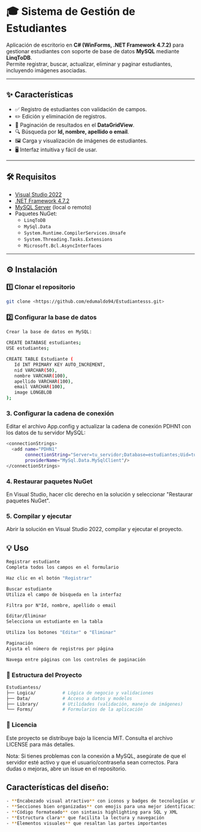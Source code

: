 # 🎓 Sistema de Gestión de Estudiantes  

Aplicación de escritorio en **C# (WinForms, .NET Framework 4.7.2)** para gestionar estudiantes con soporte de base de datos **MySQL** mediante **LinqToDB**.  
Permite registrar, buscar, actualizar, eliminar y paginar estudiantes, incluyendo imágenes asociadas.  

---

## ✨ Características  

- ✅ Registro de estudiantes con validación de campos.  
- ✏️ Edición y eliminación de registros.  
- 📑 Paginación de resultados en el **DataGridView**.  
- 🔍 Búsqueda por **Id, nombre, apellido o email**.  
- 🖼️ Carga y visualización de imágenes de estudiantes.  
- 🖥️ Interfaz intuitiva y fácil de usar.  

---

## 🛠️ Requisitos  

- [Visual Studio 2022](https://visualstudio.microsoft.com/)  
- [.NET Framework 4.7.2](https://dotnet.microsoft.com/en-us/download/dotnet-framework/net472)  
- [MySQL Server](https://dev.mysql.com/downloads/mysql/) (local o remoto)  
- Paquetes NuGet:  
  - `LinqToDB`  
  - `MySql.Data`  
  - `System.Runtime.CompilerServices.Unsafe`  
  - `System.Threading.Tasks.Extensions`  
  - `Microsoft.Bcl.AsyncInterfaces`  

---

## ⚙️ Instalación  

### 1️⃣ Clonar el repositorio  
```bash
git clone <https://github.com/edumaldo94/Estudiantesss.git>
```
### 2️⃣ Configurar la base de datos
```bash
Crear la base de datos en MySQL:

CREATE DATABASE estudiantes;
USE estudiantes;

CREATE TABLE Estudiante (
   Id INT PRIMARY KEY AUTO_INCREMENT,
   nid VARCHAR(50),
   nombre VARCHAR(100),
   apellido VARCHAR(100),
   email VARCHAR(100),
   image LONGBLOB
);
```
### 3. Configurar la cadena de conexión
Editar el archivo App.config y actualizar la cadena de conexión PDHN1 con los datos de tu servidor MySQL:
```bash
<connectionStrings>
  <add name="PDHN1" 
       connectionString="Server=tu_servidor;Database=estudiantes;Uid=tu_usuario;Pwd=tu_contraseña;" 
       providerName="MySql.Data.MySqlClient"/>
</connectionStrings>
```
### 4. Restaurar paquetes NuGet
En Visual Studio, hacer clic derecho en la solución y seleccionar "Restaurar paquetes NuGet".

### 5. Compilar y ejecutar
Abrir la solución en Visual Studio 2022, compilar y ejecutar el proyecto.

## 💡 Uso
```bash
Registrar estudiante
Completa todos los campos en el formulario

Haz clic en el botón "Registrar"

Buscar estudiante
Utiliza el campo de búsqueda en la interfaz

Filtra por N°Id, nombre, apellido o email

Editar/Eliminar
Selecciona un estudiante en la tabla

Utiliza los botones "Editar" o "Eliminar"

Paginación
Ajusta el número de registros por página

Navega entre páginas con los controles de paginación
```
### 📁 Estructura del Proyecto
```bash
Estudiantess/
├── Logica/          # Lógica de negocio y validaciones
├── Data/            # Acceso a datos y modelos
├── Library/         # Utilidades (validación, manejo de imágenes)
└── Forms/           # Formularios de la aplicación
```
### 📄 Licencia
Este proyecto se distribuye bajo la licencia MIT. Consulta el archivo LICENSE para más detalles.

Nota: Si tienes problemas con la conexión a MySQL, asegúrate de que el servidor esté activo y que el usuario/contraseña sean correctos. Para dudas o mejoras, abre un issue en el repositorio.

## Características del diseño:
```bash
- **Encabezado visual atractivo** con iconos y badges de tecnologías utilizadas
- **Secciones bien organizadas** con emojis para una mejor identificación visual
- **Código formateado** con sintaxis highlighting para SQL y XML
- **Estructura clara** que facilita la lectura y navegación
- **Elementos visuales** que resaltan las partes importantes
```